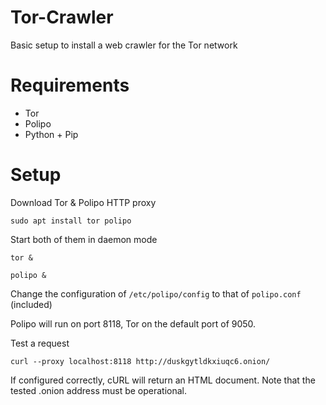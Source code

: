 # Tor-Crawler
Basic setup to install a web crawler for the Tor network


# Requirements

* Tor
* Polipo
* Python + Pip

# Setup 

Download Tor & Polipo HTTP proxy

`sudo apt install tor polipo`

Start both of them in daemon mode

`tor &`

`polipo &`

Change the configuration of `/etc/polipo/config` to that of `polipo.conf` (included)

Polipo will run on port 8118, Tor on the default port of 9050.

Test a request

`curl --proxy localhost:8118 http://duskgytldkxiuqc6.onion/`

If configured correctly, cURL will return an HTML document. Note that the tested .onion address must be operational.
